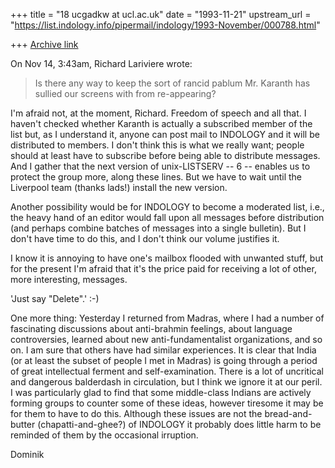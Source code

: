 +++
title = "18 ucgadkw at ucl.ac.uk"
date = "1993-11-21"
upstream_url = "https://list.indology.info/pipermail/indology/1993-November/000788.html"

+++
[Archive link](https://list.indology.info/pipermail/indology/1993-November/000788.html)

On Nov 14,  3:43am, Richard Lariviere wrote:

> Is there any way to keep the sort of rancid pablum Mr. Karanth has sullied
> our screens with from re-appearing?   

I'm afraid not, at the moment, Richard.  Freedom of speech and all
that.  I haven't checked whether Karanth is actually a subscribed
member of the list but, as I understand it, anyone can post
mail to INDOLOGY and it will be distributed to members.  I don't think
this is what we really want; people should at least have to subscribe
before being able to distribute messages.  And I gather that the next
version of unix-LISTSERV  -- 6 -- enables us to protect the group more,
along these lines.  But we have to wait until the Liverpool team
(thanks lads!) install the new version.

Another possibility would be for INDOLOGY to become a moderated list,
i.e., the heavy hand of an editor would fall upon all messages before
distribution (and perhaps combine batches of messages into a single
bulletin).  But I don't have time to do this, and I don't think our
volume justifies it.

I know it is annoying to have one's mailbox flooded with unwanted
stuff, but for the present I'm afraid that it's the price paid for
receiving a lot of other, more interesting, messages.

'Just say "Delete".'   :-)

One more thing: Yesterday I returned from Madras, where I had a number
of fascinating discussions about anti-brahmin feelings, about language
controversies, learned about new anti-fundamentalist organizations, and
so on.  I am sure that others have had similar experiences.  It is
clear that India (or at least the subset of people I met in Madras) is
going through a period of great intellectual ferment and
self-examination.  There is a lot of uncritical and dangerous
balderdash in circulation, but I think we ignore it at our peril.  I
was particularly glad to find that some middle-class Indians are
actively forming groups to counter some of these ideas, however
tiresome it may be for them to have to do this.  Although these issues
are not the bread-and-butter (chapatti-and-ghee?) of INDOLOGY it
probably does little harm to be reminded of them by the occasional
irruption.

Dominik







